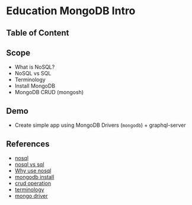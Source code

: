 # Education MongoDB Intro

## Table of Content

## Scope

- What is NoSQL?
- NoSQL vs SQL
- Terminology
- Install MongoDB
- MongoDB CRUD (mongosh)

## Demo
- Create simple app using MongoDB Drivers (`mongodb`) + graphql-server

## References
- [nosql](https://www.mongodb.com/nosql-explained)
- [nosql vs sql](https://www.mongodb.com/nosql-explained/nosql-vs-sql)
- [Why use nosql](https://www.mongodb.com/developer/products/mongodb/top-4-reasons-to-use-mongodb/)
- [mongodb install](https://docs.mongodb.com/manual/installation/)
- [crud operation](https://docs.mongodb.com/manual/crud/)
- [terminology](https://docs.mongodb.com/manual/reference/sql-comparison/)
- [mongo driver](https://www.mongodb.com/docs/drivers/)